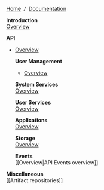 [Home](Home) &nbsp;*/*&nbsp; [Documentation](dsp-documentation)

**Introduction**  
[Overview](overview)

**API**        
- [Overview](overview-api)
  
  **User Management**        
  - [Overview](overview-users)
    
  **System Services**    
    [Overview](overview-system)
    
  **User Services**    
    [Overview](overview-services)
    
  **Applications**    
    [Overview](overview-apps)
    
  **Storage**    
    [Overview](overview-storage)
    
  **Events**    
    [[Overview|API Events overview]]

**Miscellaneous**    
  [[Artifact repositories]]
